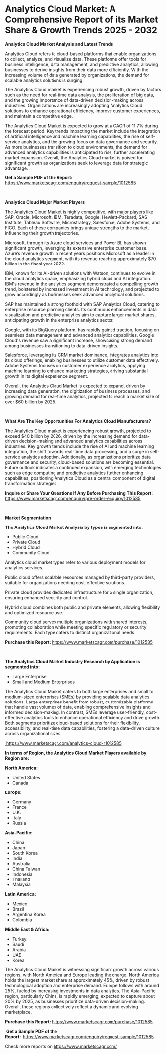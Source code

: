 <p><h1>Analytics Cloud Market: A Comprehensive Report of its Market Share & Growth Trends 2025 - 2032</h1></p><p><strong>Analytics Cloud Market Analysis and Latest Trends</strong></p>
<p><p>Analytics Cloud refers to cloud-based platforms that enable organizations to collect, analyze, and visualize data. These platforms offer tools for business intelligence, data management, and predictive analytics, allowing businesses to derive insights from their data more efficiently. With the increasing volume of data generated by organizations, the demand for scalable analytics solutions is surging.</p><p>The Analytics Cloud market is experiencing robust growth, driven by factors such as the need for real-time data analysis, the proliferation of big data, and the growing importance of data-driven decision-making across industries. Organizations are increasingly adopting Analytics Cloud solutions to enhance operational efficiency, improve customer experiences, and maintain a competitive edge.</p><p>The Analytics Cloud Market is expected to grow at a CAGR of 11.7% during the forecast period. Key trends impacting the market include the integration of artificial intelligence and machine learning capabilities, the rise of self-service analytics, and the growing focus on data governance and security. As more businesses transition to cloud environments, the demand for advanced analytics capabilities is anticipated to rise, further accelerating market expansion. Overall, the Analytics Cloud market is poised for significant growth as organizations seek to leverage data for strategic advantage.</p></p>
<p><strong>Get a Sample PDF of the Report:&nbsp;</strong> <a href="https://www.marketscagr.com/enquiry/request-sample/1012585?utm_campaign=2990&utm_medium=2&utm_source=Github&utm_content=ia&utm_term=06032025&utm_id=analytics-cloud">https://www.marketscagr.com/enquiry/request-sample/1012585</a></p>
<p>&nbsp;</p>
<p><strong>Analytics Cloud Major Market Players</strong></p>
<p><p>The Analytics Cloud Market is highly competitive, with major players like SAP, Oracle, Microsoft, IBM, Teradata, Google, Hewlett-Packard, SAS Institute, Tableau Software, Microstrategy, Salesforce, Adobe Systems, and FICO. Each of these companies brings unique strengths to the market, influencing their growth trajectories.</p><p>Microsoft, through its Azure cloud services and Power BI, has shown significant growth, leveraging its extensive enterprise customer base. Azure’s revenue growth in recent years positions Microsoft as a leader in the cloud analytics segment, with its revenue reaching approximately $70 billion in the fiscal year 2022.</p><p>IBM, known for its AI-driven solutions with Watson, continues to evolve in the cloud analytics space, emphasizing hybrid cloud and AI integration. IBM's revenue in the analytics segment demonstrated a compelling growth trend, bolstered by increased investment in AI technology, and projected to grow accordingly as businesses seek advanced analytical solutions.</p><p>SAP has maintained a strong foothold with SAP Analytics Cloud, catering to enterprise resource planning clients. Its continuous enhancements in data visualization and predictive analytics aim to capture larger market shares, anticipating growth in the enterprise analytics sector.</p><p>Google, with its BigQuery platform, has rapidly gained traction, focusing on seamless data management and advanced analytics capabilities. Google Cloud's revenue saw a significant increase, showcasing strong demand among businesses transitioning to data-driven insights.</p><p>Salesforce, leveraging its CRM market dominance, integrates analytics into its cloud offerings, enabling businesses to utilize customer data effectively. Adobe Systems focuses on customer experience analytics, applying machine learning to enhance marketing strategies, driving substantial growth in its digital experience segment.</p><p>Overall, the Analytics Cloud Market is expected to expand, driven by increasing data generation, the digitization of business processes, and growing demand for real-time analytics, projected to reach a market size of over $60 billion by 2025.</p></p>
<p>&nbsp;</p>
<p><strong>What Are The Key Opportunities For Analytics Cloud Manufacturers?</strong></p>
<p><p>The Analytics Cloud market is experiencing robust growth, projected to exceed $40 billion by 2026, driven by the increasing demand for data-driven decision-making and advanced analytics capabilities across industries. Key growth trends include the rise of AI and machine learning integration, the shift towards real-time data processing, and a surge in self-service analytics adoption. Additionally, as organizations prioritize data governance and security, cloud-based solutions are becoming essential. Future outlook indicates a continued expansion, with emerging technologies such as edge computing and predictive analytics further enhancing capabilities, positioning Analytics Cloud as a central component of digital transformation strategies.</p></p>
<p><strong>Inquire or Share Your Questions If Any Before Purchasing This Report:</strong> <a href="https://www.marketscagr.com/enquiry/pre-order-enquiry/1012585?utm_campaign=2990&utm_medium=2&utm_source=Github&utm_content=ia&utm_term=06032025&utm_id=analytics-cloud">https://www.marketscagr.com/enquiry/pre-order-enquiry/1012585</a></p>
<p>&nbsp;</p>
<p><strong>Market Segmentation</strong></p>
<p><strong>The Analytics Cloud Market Analysis by types is segmented into:</strong></p>
<p><ul><li>Public Cloud</li><li>Private Cloud</li><li>Hybrid Cloud</li><li>Community Cloud</li></ul></p>
<p><p>Analytics cloud market types refer to various deployment models for analytics services. </p><p>Public cloud offers scalable resources managed by third-party providers, suitable for organizations needing cost-effective solutions. </p><p>Private cloud provides dedicated infrastructure for a single organization, ensuring enhanced security and control. </p><p>Hybrid cloud combines both public and private elements, allowing flexibility and optimized resource use. </p><p>Community cloud serves multiple organizations with shared interests, promoting collaboration while meeting specific regulatory or security requirements. Each type caters to distinct organizational needs.</p></p>
<p><strong>Purchase this Report:&nbsp;</strong><a href="https://www.marketscagr.com/purchase/1012585?utm_campaign=2990&utm_medium=2&utm_source=Github&utm_content=ia&utm_term=06032025&utm_id=analytics-cloud">https://www.marketscagr.com/purchase/1012585</a></p>
<p>&nbsp;</p>
<p><strong>The Analytics Cloud Market Industry Research by Application is segmented into:</strong></p>
<p><ul><li>Large Enterprise</li><li>Small and Medium Enterprises</li></ul></p>
<p><p>The Analytics Cloud Market caters to both large enterprises and small to medium-sized enterprises (SMEs) by providing scalable data analytics solutions. Large enterprises benefit from robust, customizable platforms that handle vast volumes of data, enabling comprehensive insights and informed decision-making. In contrast, SMEs leverage user-friendly, cost-effective analytics tools to enhance operational efficiency and drive growth. Both segments prioritize cloud-based solutions for their flexibility, accessibility, and real-time data capabilities, fostering a data-driven culture across organizational sizes.</p></p>
<p><a href="https://www.marketscagr.com/analytics-cloud-r1012585?utm_campaign=2990&utm_medium=2&utm_source=Github&utm_content=ia&utm_term=06032025&utm_id=analytics-cloud">&nbsp;https://www.marketscagr.com/analytics-cloud-r1012585</a></p>
<p><strong>In terms of Region, the Analytics Cloud Market Players available by Region are:</strong></p>
<p>
    <p> <strong> North America: </strong>
        <ul>
            <li>United States</li>
            <li>Canada</li>
        </ul>
        </p> 
    <p> <strong> Europe: </strong>
        <ul>
            <li>Germany</li>
            <li>France</li>
            <li>U.K.</li>
            <li>Italy</li>
            <li>Russia</li>
        </ul>
        </p> 
    <p> <strong> Asia-Pacific: </strong>
        <ul>
            <li>China</li>
            <li>Japan</li>
            <li>South Korea</li>
            <li>India</li>
            <li>Australia</li>
            <li>China Taiwan</li>
            <li>Indonesia</li>
            <li>Thailand</li>
            <li>Malaysia</li>
        </ul>
        </p> 
    <p> <strong> Latin America: </strong>
        <ul>
            <li>Mexico</li>
            <li>Brazil</li>
            <li>Argentina Korea</li>
            <li>Colombia</li>
        </ul>
        </p> 
    <p> <strong> Middle East & Africa: </strong>
        <ul>
            <li>Turkey</li>
            <li>Saudi</li>
            <li>Arabia</li>
            <li>UAE</li>
            <li>Korea</li>
        </ul>
    </p>
    </p>
<p><p>The Analytics Cloud Market is witnessing significant growth across various regions, with North America and Europe leading the charge. North America holds the largest market share at approximately 45%, driven by robust technological adoption and enterprise demand. Europe follows with around 25%, fueled by increasing investments in data analytics. The Asia-Pacific region, particularly China, is rapidly emerging, expected to capture about 20% by 2025, as businesses prioritize data-driven decision-making. Overall, these regions collectively reflect a dynamic and evolving marketplace.</p></p>
<p><strong>Purchase this Report: </strong><a href="https://www.marketscagr.com/purchase/1012585?utm_campaign=2990&utm_medium=2&utm_source=Github&utm_content=ia&utm_term=06032025&utm_id=analytics-cloud">https://www.marketscagr.com/purchase/1012585</a></p>
<p>&nbsp;<strong>Get a Sample PDF of the Report:&nbsp;&nbsp;</strong><a href="https://www.marketscagr.com/enquiry/request-sample/1012585?utm_campaign=2990&utm_medium=2&utm_source=Github&utm_content=ia&utm_term=06032025&utm_id=analytics-cloud">https://www.marketscagr.com/enquiry/request-sample/1012585</a></p>
<p><strong></strong></p>
<p>Check more reports on <a href="https://www.marketscagr.com/?utm_campaign=2990&utm_medium=2&utm_source=Github&utm_content=ia&utm_term=06032025&utm_id=analytics-cloud">https://www.marketscagr.com/</a></p>